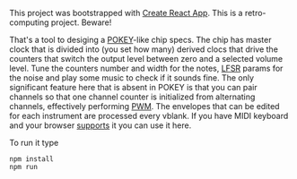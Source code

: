 This project was bootstrapped with [Create React App](https://github.com/facebookincubator/create-react-app).
This is a retro-computing project. Beware!

That's a tool to desiging a [POKEY](https://en.wikipedia.org/wiki/POKEY)-like chip specs. 
The chip has master clock that is divided into (you set how many) derived clocs that drive the counters 
that switch the output level between zero and a selected volume level. Tune the counters number and width 
for the notes, [LFSR](https://en.wikipedia.org/wiki/Linear-feedback_shift_register) params for the noise and play some music to check if it sounds fine. The only 
significant feature here that is absent in POKEY is that you can pair channels so that one channel counter is 
initialized from alternating channels, effectively performing [PWM](https://en.wikipedia.org/wiki/Pulse-width_modulation#Audio_effects_and_amplification). The envelopes that can be edited for each 
instrument are processed every vblank. If you have MIDI keyboard and your browser [supports](https://caniuse.com/?search=midi) it you can use it here.

To run it type
```
npm install
npm run
```